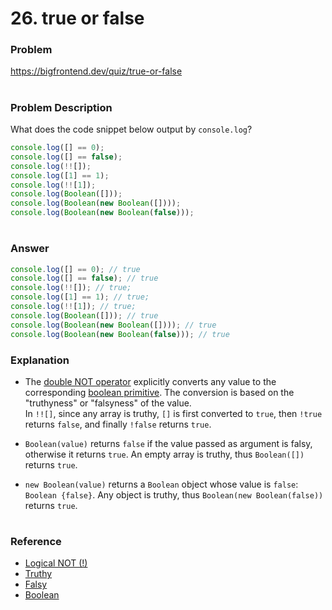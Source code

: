 # 26. true or false

### Problem

https://bigfrontend.dev/quiz/true-or-false

#

### Problem Description

What does the code snippet below output by `console.log`?

```js
console.log([] == 0);
console.log([] == false);
console.log(!![]);
console.log([1] == 1);
console.log(!![1]);
console.log(Boolean([]));
console.log(Boolean(new Boolean([])));
console.log(Boolean(new Boolean(false)));
```

#

### Answer

```js
console.log([] == 0); // true
console.log([] == false); // true
console.log(!![]); // true;
console.log([1] == 1); // true;
console.log(!![1]); // true;
console.log(Boolean([])); // true
console.log(Boolean(new Boolean([]))); // true
console.log(Boolean(new Boolean(false))); // true
```

### Explanation

- The [double NOT operator](https://developer.mozilla.org/en-US/docs/Web/JavaScript/Reference/Operators/Logical_NOT) explicitly converts any value to the corresponding [boolean primitive](https://developer.mozilla.org/en-US/docs/Web/JavaScript/Data_structures#boolean_type). The conversion is based on the "truthyness" or "falsyness" of the value.  
  In `!![]`, since any array is truthy, `[]` is first converted to `true`, then `!true` returns `false`, and finally `!false` returns `true`.

- `Boolean(value)` returns `false` if the value passed as argument is falsy, otherwise it returns `true`. An empty array is truthy, thus `Boolean([])` returns `true`.

- `new Boolean(value)` returns a `Boolean` object whose value is `false`: `Boolean {false}`. Any object is truthy, thus `Boolean(new Boolean(false))` returns `true`.

#

### Reference

- [Logical NOT (!)](https://developer.mozilla.org/en-US/docs/Web/JavaScript/Reference/Operators/Logical_NOT)
- [Truthy](https://developer.mozilla.org/en-US/docs/Glossary/Truthy)
- [Falsy](https://developer.mozilla.org/en-US/docs/Glossary/Falsy)
- [Boolean](https://developer.mozilla.org/en-US/docs/Web/JavaScript/Reference/Global_Objects/Boolean)
